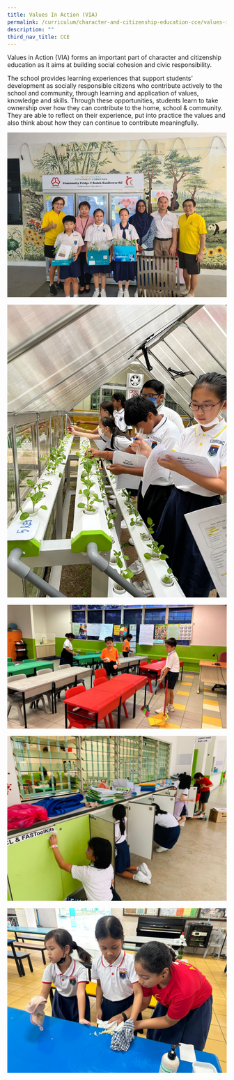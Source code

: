 ```yaml
---
title: Values In Action (VIA)
permalink: /curriculum/character-and-citizenship-education-cce/values-in-action-via/
description: ""
third_nav_title: CCE
---
```

Values in Action (VIA) forms an important part of character and citizenship education as it aims at building social cohesion and civic responsibility.

The school provides&nbsp;learning experiences that support students’ development as socially responsible citizens who contribute actively to the school and community, through learning and application of values, knowledge and skills. Through these opportunities, students learn to take ownership over how they can contribute to the home, school &amp; community. They are able to reflect on their experience, put into practice the values and also think about how they can continue to contribute meaningfully.

![](/images/350675604_6057066217735996_7735470747309967106_n.jpg)

![](/images/students%20in%20greenhouse.jpeg)

![](/images/students%20cleaning%20classroom.JPG)

![](/images/students%20cleaning%20cupboards%20outside%20classroom.JPG)

![](/images/students%20wiping%20the%20canteen%20table.jpeg)
